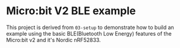 # Micro:bit V2 BLE example

This project is derived from `03-setup` to demonstrate how to build an example using the basic BLE(Bluetooth Low Energy) features of the Micro:bit v2 and it's Nordic nRF52833. 
